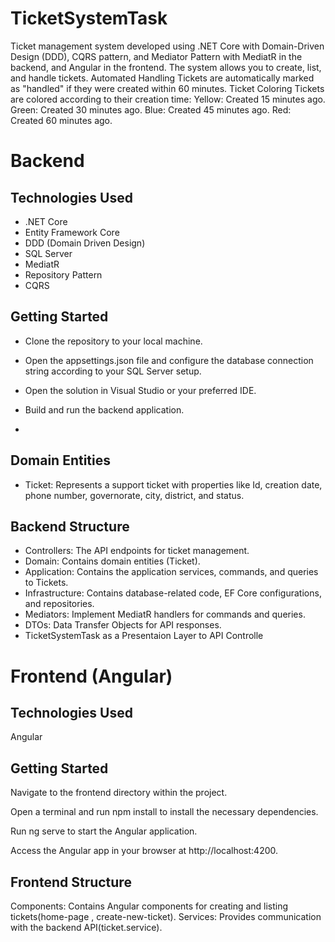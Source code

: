 
# TicketSystemTask

Ticket management system developed using .NET Core with Domain-Driven Design (DDD), CQRS pattern, and Mediator Pattern with MediatR in the backend,
and Angular in the frontend. The system allows you to create, list, and handle tickets.
Automated Handling
Tickets are automatically marked as "handled" if they were created within 60 minutes.
Ticket Coloring
Tickets are colored according to their creation time:
Yellow: Created 15 minutes ago.
Green: Created 30 minutes ago.
Blue: Created 45 minutes ago.
Red: Created 60 minutes ago.

# Backend
## Technologies Used
- .NET Core
- Entity Framework Core
- DDD (Domain Driven Design)
- SQL Server
- MediatR
- Repository Pattern
- CQRS

## Getting Started
- Clone the repository to your local machine.

- Open the appsettings.json file and configure the database connection string according to your SQL Server setup.

- Open the solution in Visual Studio or your preferred IDE.

- Build and run the backend application.
- 
## Domain Entities
- Ticket: Represents a support ticket with properties like Id, creation date, phone number, governorate, city, district, and status.
## Backend Structure
- Controllers: The API endpoints for ticket management.
- Domain: Contains domain entities (Ticket).
- Application: Contains the application services, commands, and queries to Tickets.
- Infrastructure: Contains database-related code, EF Core configurations, and repositories.
- Mediators: Implement MediatR handlers for commands and queries.
- DTOs: Data Transfer Objects for API responses.
- TicketSystemTask as a Presentaion Layer to API Controlle

# Frontend (Angular)
## Technologies Used
Angular
## Getting Started
Navigate to the frontend directory within the project.

Open a terminal and run npm install to install the necessary dependencies.

Run ng serve to start the Angular application.

Access the Angular app in your browser at http://localhost:4200.

## Frontend Structure
Components: Contains Angular components for creating and listing tickets(home-page , create-new-ticket).
Services: Provides communication with the backend API(ticket.service).
